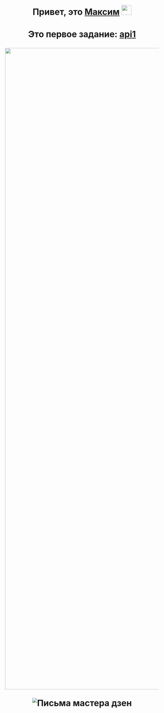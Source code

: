 <h1 align="center">Привет, это <a href="https://github.com/TheFl1ppy" target="_blank">Максим</a> 
<img src="https://github.com/blackcater/blackcater/raw/main/images/Hi.gif" height="32"/></h1>

<h1 align="center">Это первое задание: <a href="https://github.com/TheFl1ppy/API/tree/main/API1" target="_blank"> api1</a> 

  <p> <img src="https://github.com/TheFl1ppy/Assets/blob/main/code.png" align="middle" height="2100" alt="Письма мастера дзен"></p>
  <p> <img src="https://github.com/TheFl1ppy/Assets/blob/main/site1.png" align="middle" alt="Письма мастера дзен"></p>
